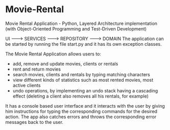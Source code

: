 # Movie-Rental
Movie Rental Application - Python, Layered Architecture implementation (with Object-Oriented Programming and Test-Driven Development)

UI ---> SERVICES ---> REPOSITORY ---> DOMAIN
The application can be started by running the file start.py and it has its own exception classes.

The Movie Rental Application allows users to: 
 - add, remove and update movies, clients or rentals
 - rent and return movies
 - search movies, clients and rentals by typing matching characters
 - view different kinds of statistics such as most rented movies, most active clients
 - undo operations, by implementing an undo stack having a cascading effect (deleting a client also removes all his rentals, for example)
 
 It has a console based user interface and it interacts with the user by giving him instructions for typing the corresponding commands for the desired action. The app 
 also catches errors and throws the corresponding error messages back to the user.
